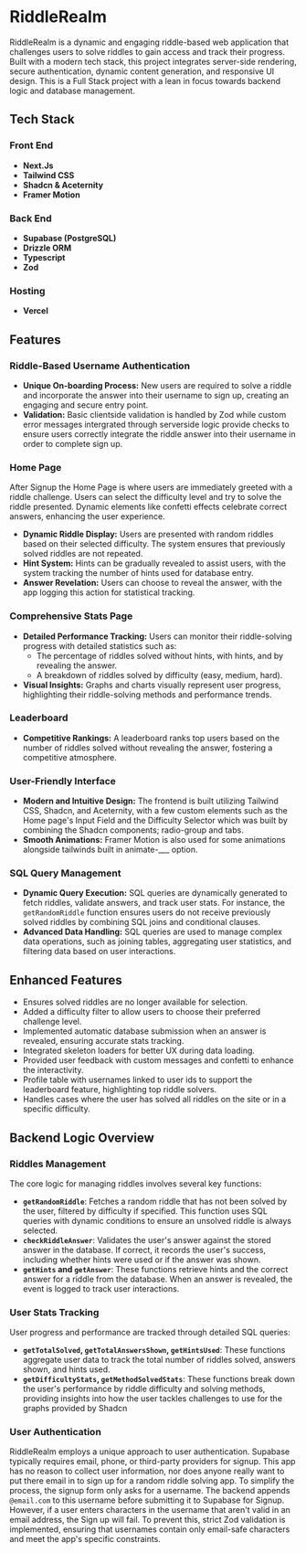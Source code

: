 # RiddleRealm

RiddleRealm is a dynamic and engaging riddle-based web application that challenges users to solve riddles to gain access and track their progress. Built with a modern tech stack, this project integrates server-side rendering, secure authentication, dynamic content generation, and responsive UI design. This is a Full Stack project with a lean in focus towards backend logic and database management.

## Tech Stack

### Front End

-   **Next.Js**
-   **Tailwind CSS**
-   **Shadcn & Aceternity**
-   **Framer Motion**

### Back End

-   **Supabase (PostgreSQL)**
-   **Drizzle ORM**
-   **Typescript**
-   **Zod**

### Hosting

-   **Vercel**

## Features

### Riddle-Based Username Authentication

-   **Unique On-boarding Process:** New users are required to solve a riddle and incorporate the answer into their username to sign up, creating an engaging and secure entry point.
-   **Validation:** Basic clientside validation is handled by Zod while custom error messages intergrated through serverside logic provide checks to ensure users correctly integrate the riddle answer into their username in order to complete sign up.

### Home Page

After Signup the Home Page is where users are immediately greeted with a riddle challenge. Users can select the difficulty level and try to solve the riddle presented. Dynamic elements like confetti effects celebrate correct answers, enhancing the user experience.

-   **Dynamic Riddle Display:** Users are presented with random riddles based on their selected difficulty. The system ensures that previously solved riddles are not repeated.
-   **Hint System:** Hints can be gradually revealed to assist users, with the system tracking the number of hints used for database entry.
-   **Answer Revelation:** Users can choose to reveal the answer, with the app logging this action for statistical tracking.

### Comprehensive Stats Page

-   **Detailed Performance Tracking:** Users can monitor their riddle-solving progress with detailed statistics such as:
    -   The percentage of riddles solved without hints, with hints, and by revealing the answer.
    -   A breakdown of riddles solved by difficulty (easy, medium, hard).
-   **Visual Insights:** Graphs and charts visually represent user progress, highlighting their riddle-solving methods and performance trends.

### Leaderboard

-   **Competitive Rankings:** A leaderboard ranks top users based on the number of riddles solved without revealing the answer, fostering a competitive atmosphere.

### User-Friendly Interface

-   **Modern and Intuitive Design:** The frontend is built utilizing Tailwind CSS, Shadcn, and Aceternity, with a few custom elements such as the Home page's Input Field and the Difficulty Selector which was built by combining the Shadcn components; radio-group and tabs.
-   **Smooth Animations:** Framer Motion is also used for some animations alongside tailwinds built in animate-\_\_\_ option.

### SQL Query Management

-   **Dynamic Query Execution:** SQL queries are dynamically generated to fetch riddles, validate answers, and track user stats. For instance, the `getRandomRiddle` function ensures users do not receive previously solved riddles by combining SQL joins and conditional clauses.
-   **Advanced Data Handling:** SQL queries are used to manage complex data operations, such as joining tables, aggregating user statistics, and filtering data based on user interactions.

## Enhanced Features

-   Ensures solved riddles are no longer available for selection.
-   Added a difficulty filter to allow users to choose their preferred challenge level.
-   Implemented automatic database submission when an answer is revealed, ensuring accurate stats tracking.
-   Integrated skeleton loaders for better UX during data loading.
-   Provided user feedback with custom messages and confetti to enhance the interactivity.
-   Profile table with usernames linked to user ids to support the leaderboard feature, highlighting top riddle solvers.
-   Handles cases where the user has solved all riddles on the site or in a specific difficulty.

## Backend Logic Overview

### Riddles Management

The core logic for managing riddles involves several key functions:

-   **`getRandomRiddle`**: Fetches a random riddle that has not been solved by the user, filtered by difficulty if specified. This function uses SQL queries with dynamic conditions to ensure an unsolved riddle is always selected.
-   **`checkRiddleAnswer`**: Validates the user's answer against the stored answer in the database. If correct, it records the user's success, including whether hints were used or if the answer was shown.
-   **`getHints` and `getAnswer`**: These functions retrieve hints and the correct answer for a riddle from the database. When an answer is revealed, the event is logged to track user interactions.

### User Stats Tracking

User progress and performance are tracked through detailed SQL queries:

-   **`getTotalSolved`, `getTotalAnswersShown`, `getHintsUsed`**: These functions aggregate user data to track the total number of riddles solved, answers shown, and hints used.
-   **`getDifficultyStats`, `getMethodSolvedStats`**: These functions break down the user's performance by riddle difficulty and solving methods, providing insights into how the user tackles challenges to use for the graphs provided by Shadcn

### User Authentication

RiddleRealm employs a unique approach to user authentication. Supabase typically requires email, phone, or third-party providers for signup. This app has no reason to collect user information, nor does anyone really want to put there email in to sign up for a random riddle solving app. To simplify the process, the signup form only asks for a username. The backend appends `@email.com` to this username before submitting it to Supabase for Signup. However, if a user enters characters in the username that aren't valid in an email address, the Sign up will fail. To prevent this, strict Zod validation is implemented, ensuring that usernames contain only email-safe characters and meet the app's specific constraints.
